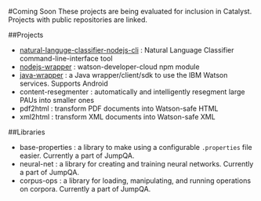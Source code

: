 #Coming Soon
These projects are being evaluated for inclusion in Catalyst. Projects with public repositories are linked.

##Projects
* [natural-languge-classifier-nodejs-cli](https://github.com/watson-developer-cloud/nodejs-wrapper) : Natural Language Classifier command-line-interface tool
* [nodejs-wrapper](https://github.com/watson-developer-cloud/natural-language-classifier-nodejs-cli) : watson-developer-cloud npm module
* [java-wrapper](https://github.com/watson-developer-cloud/java-wrapper) : a Java wrapper/client/sdk to use the IBM Watson services. Supports Android
* content-resegmenter : automatically and intelligently resegment large PAUs into smaller ones
* pdf2html : transform PDF documents into Watson-safe HTML
* xml2html : transform XML documents into Watson-safe XML

##Libraries
* base-properties : a library to make using a configurable `.properties` file easier. Currently a part of JumpQA.
* neural-net : a library for creating and training neural networks. Currently a part of JumpQA.
* corpus-ops : a library for loading, manipulating, and running operations on corpora. Currently a part of JumpQA.